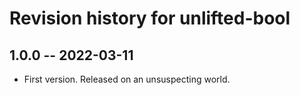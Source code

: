 # Revision history for unlifted-bool

## 1.0.0 -- 2022-03-11

* First version. Released on an unsuspecting world.
